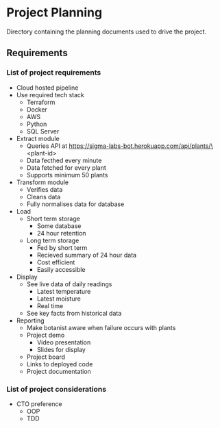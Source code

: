 # Project Planning

Directory containing the planning documents used to drive the project.

## Requirements

### List of project requirements

- Cloud hosted pipeline
- Use required tech stack
    - Terraform
    - Docker
    - AWS
    - Python
    - SQL Server
- Extract module
    - Queries API at https://sigma-labs-bot.herokuapp.com/api/plants/\<plant-id\>
    - Data fecthed every minute
    - Data fetched for every plant
    - Supports minimum 50 plants
- Transform module
    - Verifies data
    - Cleans data
    - Fully normalises data for database
- Load
    - Short term storage
        - Some database
        - 24 hour retention
    - Long term storage
        - Fed by short term
        - Recieved summary of 24 hour data
        - Cost efficient
        - Easily accessible
- Display
    - See live data of daily readings
        - Latest temperature
        - Latest moisture
        - Real time
    - See key facts from historical data
- Reporting
    - Make botanist aware when failure occurs with plants
    - Project demo
        - Video presentation
        - Slides for display
    - Project board
    - Links to deployed code
    - Project documentation

### List of project considerations

- CTO preference
    - OOP
    - TDD